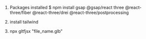 1. Packages installed
   $ npm install gsap @gsap/react three @react-three/fiber @react-three/drei @react-three/postprocessing

2. install tailwind
3. npx gltfjsx "file_name.glb"
